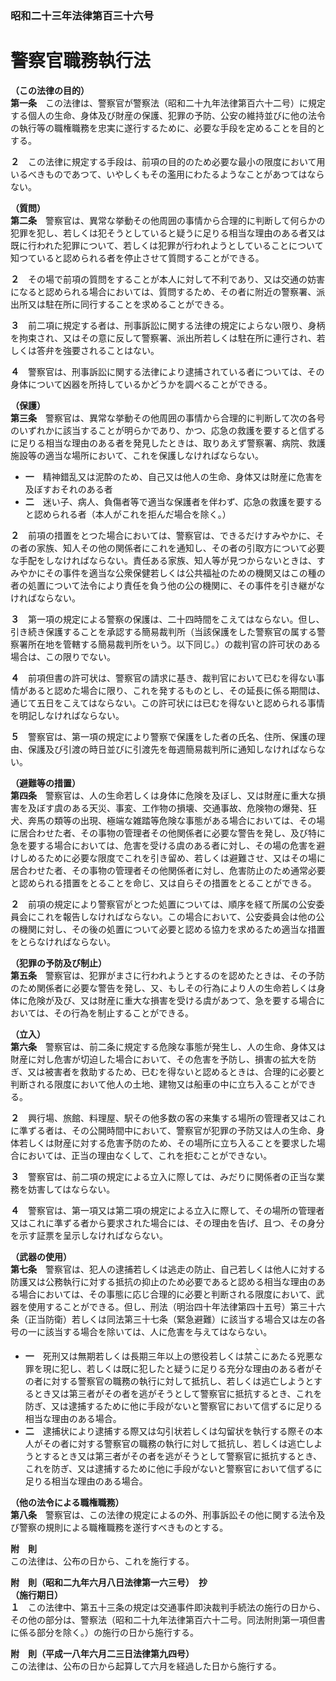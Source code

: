 ### 昭和二十三年法律第百三十六号  
# 警察官職務執行法  
  
**（この法律の目的）**  
**第一条**　この法律は、警察官が警察法（昭和二十九年法律第百六十二号）に規定する個人の生命、身体及び財産の保護、犯罪の予防、公安の維持並びに他の法令の執行等の職権職務を忠実に遂行するために、必要な手段を定めることを目的とする。  
  
**２**　この法律に規定する手段は、前項の目的のため必要な最小の限度において用いるべきものであつて、いやしくもその濫用にわたるようなことがあつてはならない。  
  
**（質問）**  
**第二条**　警察官は、異常な挙動その他周囲の事情から合理的に判断して何らかの犯罪を犯し、若しくは犯そうとしていると疑うに足りる相当な理由のある者又は既に行われた犯罪について、若しくは犯罪が行われようとしていることについて知つていると認められる者を停止させて質問することができる。  
  
**２**　その場で前項の質問をすることが本人に対して不利であり、又は交通の妨害になると認められる場合においては、質問するため、その者に附近の警察署、派出所又は駐在所に同行することを求めることができる。  
  
**３**　前二項に規定する者は、刑事訴訟に関する法律の規定によらない限り、身柄を拘束され、又はその意に反して警察署、派出所若しくは駐在所に連行され、若しくは答弁を強要されることはない。  
  
**４**　警察官は、刑事訴訟に関する法律により逮捕されている者については、その身体について凶器を所持しているかどうかを調べることができる。  
  
**（保護）**  
**第三条**　警察官は、異常な挙動その他周囲の事情から合理的に判断して次の各号のいずれかに該当することが明らかであり、かつ、応急の救護を要すると信ずるに足りる相当な理由のある者を発見したときは、取りあえず警察署、病院、救護施設等の適当な場所において、これを保護しなければならない。  
* **一**　精神錯乱又は泥酔のため、自己又は他人の生命、身体又は財産に危害を及ぼすおそれのある者  
* **二**　迷い子、病人、負傷者等で適当な保護者を伴わず、応急の救護を要すると認められる者（本人がこれを拒んだ場合を除く。）  
  
**２**　前項の措置をとつた場合においては、警察官は、できるだけすみやかに、その者の家族、知人その他の関係者にこれを通知し、その者の引取方について必要な手配をしなければならない。責任ある家族、知人等が見つからないときは、すみやかにその事件を適当な公衆保健若しくは公共福祉のための機関又はこの種の者の処置について法令により責任を負う他の公の機関に、その事件を引き継がなければならない。  
  
**３**　第一項の規定による警察の保護は、二十四時間をこえてはならない。但し、引き続き保護することを承認する簡易裁判所（当該保護をした警察官の属する警察署所在地を管轄する簡易裁判所をいう。以下同じ。）の裁判官の許可状のある場合は、この限りでない。  
  
**４**　前項但書の許可状は、警察官の請求に基き、裁判官において已むを得ない事情があると認めた場合に限り、これを発するものとし、その延長に係る期間は、通じて五日をこえてはならない。この許可状には已むを得ないと認められる事情を明記しなければならない。  
  
**５**　警察官は、第一項の規定により警察で保護をした者の氏名、住所、保護の理由、保護及び引渡の時日並びに引渡先を毎週簡易裁判所に通知しなければならない。  
  
**（避難等の措置）**  
**第四条**　警察官は、人の生命若しくは身体に危険を及ぼし、又は財産に重大な損害を及ぼす虞のある天災、事変、工作物の損壊、交通事故、危険物の爆発、狂犬、奔馬の類等の出現、極端な雑踏等危険な事態がある場合においては、その場に居合わせた者、その事物の管理者その他関係者に必要な警告を発し、及び特に急を要する場合においては、危害を受ける虞のある者に対し、その場の危害を避けしめるために必要な限度でこれを引き留め、若しくは避難させ、又はその場に居合わせた者、その事物の管理者その他関係者に対し、危害防止のため通常必要と認められる措置をとることを命じ、又は自らその措置をとることができる。  
  
**２**　前項の規定により警察官がとつた処置については、順序を経て所属の公安委員会にこれを報告しなければならない。この場合において、公安委員会は他の公の機関に対し、その後の処置について必要と認める協力を求めるため適当な措置をとらなければならない。  
  
**（犯罪の予防及び制止）**  
**第五条**　警察官は、犯罪がまさに行われようとするのを認めたときは、その予防のため関係者に必要な警告を発し、又、もしその行為により人の生命若しくは身体に危険が及び、又は財産に重大な損害を受ける虞があつて、急を要する場合においては、その行為を制止することができる。  
  
**（立入）**  
**第六条**　警察官は、前二条に規定する危険な事態が発生し、人の生命、身体又は財産に対し危害が切迫した場合において、その危害を予防し、損害の拡大を防ぎ、又は被害者を救助するため、已むを得ないと認めるときは、合理的に必要と判断される限度において他人の土地、建物又は船車の中に立ち入ることができる。  
  
**２**　興行場、旅館、料理屋、駅その他多数の客の来集する場所の管理者又はこれに準ずる者は、その公開時間中において、警察官が犯罪の予防又は人の生命、身体若しくは財産に対する危害予防のため、その場所に立ち入ることを要求した場合においては、正当の理由なくして、これを拒むことができない。  
  
**３**　警察官は、前二項の規定による立入に際しては、みだりに関係者の正当な業務を妨害してはならない。  
  
**４**　警察官は、第一項又は第二項の規定による立入に際して、その場所の管理者又はこれに準ずる者から要求された場合には、その理由を告げ、且つ、その身分を示す証票を呈示しなければならない。  
  
**（武器の使用）**  
**第七条**　警察官は、犯人の逮捕若しくは逃走の防止、自己若しくは他人に対する防護又は公務執行に対する抵抗の抑止のため必要であると認める相当な理由のある場合においては、その事態に応じ合理的に必要と判断される限度において、武器を使用することができる。但し、刑法（明治四十年法律第四十五号）第三十六条（正当防衛）若しくは同法第三十七条（緊急避難）に該当する場合又は左の各号の一に該当する場合を除いては、人に危害を与えてはならない。  
* **一**　死刑又は無期若しくは長期三年以上の懲役若しくは禁<ruby>こ<rt>ヽ</rt></ruby>にあたる兇悪な罪を現に犯し、若しくは既に犯したと疑うに足りる充分な理由のある者がその者に対する警察官の職務の執行に対して抵抗し、若しくは逃亡しようとするとき又は第三者がその者を逃がそうとして警察官に抵抗するとき、これを防ぎ、又は逮捕するために他に手段がないと警察官において信ずるに足りる相当な理由のある場合。  
* **二**　逮捕状により逮捕する際又は勾引状若しくは勾留状を執行する際その本人がその者に対する警察官の職務の執行に対して抵抗し、若しくは逃亡しようとするとき又は第三者がその者を逃がそうとして警察官に抵抗するとき、これを防ぎ、又は逮捕するために他に手段がないと警察官において信ずるに足りる相当な理由のある場合。  
  
**（他の法令による職権職務）**  
**第八条**　警察官は、この法律の規定によるの外、刑事訴訟その他に関する法令及び警察の規則による職権職務を遂行すべきものとする。  
  
**附　則**  
この法律は、公布の日から、これを施行する。  
  
**附　則（昭和二九年六月八日法律第一六三号）　抄**  
**（施行期日）**  
**１**　この法律中、第五十三条の規定は交通事件即決裁判手続法の施行の日から、その他の部分は、警察法（昭和二十九年法律第百六十二号。同法附則第一項但書に係る部分を除く。）の施行の日から施行する。  
  
**附　則（平成一八年六月二三日法律第九四号）**  
この法律は、公布の日から起算して六月を経過した日から施行する。  
  
